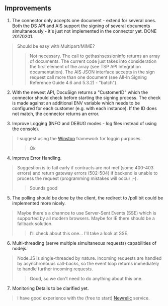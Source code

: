 Improvements
------------

1. The connector only accepts one document - extend for several ones. Both the DS API and AIS support the signing of several documents simultaneously - it's just not implemented in the connector yet. DONE 20170201.

> Should be easy with Multipart/MIME?
>> Not necessary. The call to gethashsessioninfo returns an array of documents. The current code just takes into consideration the first element of the array (see TSP API Integration documentation). The AIS JSON interface accepts in the sign request call more than one document (see All-In Signing Reference Guide 4.6 and 5.3.2) - "batch").

2. With the newest API, DocuSign returns a "CustomerID" which the connector should check before starting the signing process. The check is made against an additional ENV variable which needs to be configured for each customer (e.g. with each instance). If the ID does not match, the connector returns an error.

3. Improve Logging (INFO and DEBUG modes - log files instead of using the console).

> I suggest using the [Winston](https://github.com/winstonjs/winston) framework for loggin purposes.
>> Ok

4. Improve Error Handling.

> Suggestion is to fail early if contracts are not met (some 400-403 errors) and return gateway errors (502-504) if backend is unable to process the request (programming mistakes will occur ;-).
>> Sounds good

5. The polling should be done by the client, the redirect to /poll bit could be implemented more nicely.

> Maybe there's a channce to use Server-Sent Events (SSE) which is supported by all modern browsers. Maybe for IE there should be a fallback solution.
>> I'll check about this one... I'll take a look at SSE.

6. Multi-threading (serve multiple simultaneous requests) capabilities of nodejs.

> Node.JS is single-threaded by nature. Incoming requests are handled by asynchronouus call-backs, so the event loop returns immediately to handle further incoming requests.
>> Good, so we don't need to do anything about this one.

7. Monitoring
Details to be clarified yet.

> I have good experience with the (free to start) [Newrelic](https://newrelic.com/) service.
